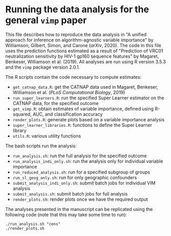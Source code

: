 # Running the data analysis for the general `vimp` paper

This file describes how to reproduce the data analysis in "A unified approach for inference on algorithm-agnostic variable importance" by Williamson, Gilbert, Simon, and Carone (*arXiv*, 2020). The code in this file uses the prediction functions estimated as a result of "Prediction of VRC01 neutralization sensitivity by HIV-1 gp160 sequence features" by Magaret, Benkeser, Williamson et al. (2019). All analyses are run using R version 3.5.3 and the `vimp` package version 2.0.1.

The R scripts contain the code necessary to compute estimates:
* `get_catnap_data.R`: get the CATNAP data used in Magaret, Benkeser, Williamson et al. (*PLoS Computational Biology*, 2019)
* `run_super_learners.R`: run the specified Super Learner estimator on the CATNAP data, for the specified outcome
* `get_vimp.R`: obtain estimates of variable importance, defined using R-squared, AUC, and classification accuracy
* `render_plots.R`: generate plots based on a variable importance analysis
* `super_learner_libraries.R`: functions to define the Super Learner library
* `utils.R`: various utility functions

The bash scripts run the analysis:
* `run_analysis.sh`: run the full analysis for the specified outcome
* `run_analysis_indi_only.sh`: run the analysis only for individual variable importance
* `run_reduced_analysis.sh`: run for a specified subgroup of groups
* `run_sl_geog_only.sh`: run for only geographic confounders
* `submit_analysis_indi_only.sh`: submit batch jobs for individual VIM analysis
* `submit_analysis.sh`: submit batch jobs for full analysis
* `render_plots.sh`: render plots once we have the required output

The analyses presented in the manuscript can be replicated using the following code (note that this may take some time to run):
```{sh}
./run_analysis.sh "cens"
./render_plots.sh
```
